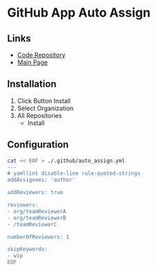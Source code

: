 # GitHub App Auto Assign

## Links

- [Code Repository](https://github.com/kentaro-m/auto-assign/)
- [Main Page](https://github.com/apps/auto-assign)

## Installation

1. Click Button Install
2. Select Organization
3. All Repositories
   - Install

## Configuration

```sh
cat << EOF > ./.github/auto_assign.yml
---
# yamllint disable-line rule:quoted-strings
addAssignees: 'author'

addReviewers: true

reviewers:
- org/teamReviewerA
- org/teamReviewerB
- /teamReviewerC

numberOfReviewers: 1

skipKeywords:
- wip
EOF
```
